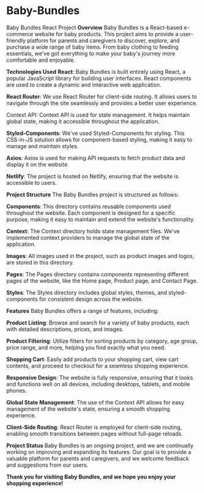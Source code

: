 # Baby-Bundles
Baby Bundles React Project
**Overview**
Baby Bundles is a React-based e-commerce website for baby products. This project aims to provide a user-friendly platform for parents and caregivers to discover, explore, and purchase a wide range of baby items. From baby clothing to feeding essentials, we've got everything to make your baby's journey more comfortable and enjoyable.

**Technologies Used**
**React**: Baby Bundles is built entirely using React, a popular JavaScript library for building user interfaces. React components are used to create a dynamic and interactive web application.

**React Router**: We use React Router for client-side routing. It allows users to navigate through the site seamlessly and provides a better user experience.

Context API: Context API is used for state management. It helps maintain global state, making it accessible throughout the application.

**Styled-Components**: We've used Styled-Components for styling. This CSS-in-JS solution allows for component-based styling, making it easy to manage and maintain styles.

**Axios**: Axios is used for making API requests to fetch product data and display it on the website.

**Netlify**: The project is hosted on Netlify, ensuring that the website is accessible to users.

**Project Structure**
The Baby Bundles project is structured as follows:

**Components**: This directory contains reusable components used throughout the website. Each component is designed for a specific purpose, making it easy to maintain and extend the website's functionality.

**Context**: The Context directory holds state management files. We've implemented context providers to manage the global state of the application.

**Images**: All images used in the project, such as product images and logos, are stored in this directory.

**Pages**: The Pages directory contains components representing different pages of the website, like the Home page, Product page, and Contact Page.

**Styles**: The Styles directory includes global styles, themes, and styled-components for consistent design across the website.

**Features**
Baby Bundles offers a range of features, including:

**Product Listing**: Browse and search for a variety of baby products, each with detailed descriptions, prices, and images.

**Product Filtering**: Utilize filters for sorting products by category, age group, price range, and more, helping you find exactly what you need.

**Shopping Cart**: Easily add products to your shopping cart, view cart contents, and proceed to checkout for a seamless shopping experience.

**Responsive Design**: The website is fully responsive, ensuring that it looks and functions well on all devices, including desktops, tablets, and mobile phones.

**Global State Management**: The use of the Context API allows for easy management of the website's state, ensuring a smooth shopping experience.

**Client-Side Routing**: React Router is employed for client-side routing, enabling smooth transitions between pages without full-page reloads.

**Project Status**
Baby Bundles is an ongoing project, and we are continually working on improving and expanding its features. Our goal is to provide a valuable platform for parents and caregivers, and we welcome feedback and suggestions from our users.

**Thank you for visiting Baby Bundles, and we hope you enjoy your shopping experience!**

